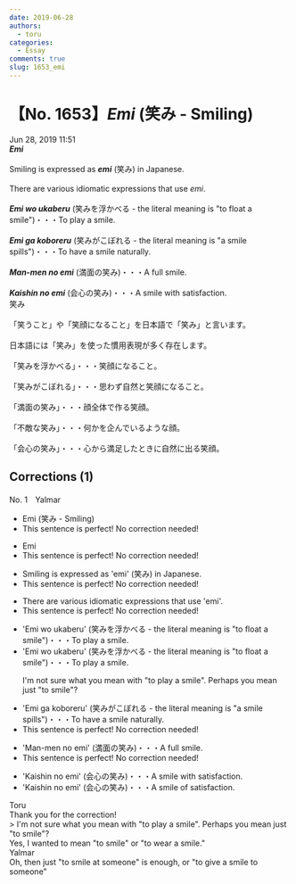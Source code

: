 ```yaml
---
date: 2019-06-28
authors:
  - toru
categories:
  - Essay
comments: true
slug: 1653_emi
---
```


# 【No. 1653】<strong><em>Emi</strong></em> (笑み - Smiling)
<div class="date">Jun 28, 2019 11:51</div>
<div id="post"><div id="body_show_ori">
<strong><em>Emi</strong></em><br/><br/>Smiling is expressed as <strong><em>emi</em></strong> (笑み) in Japanese.<br/><br/>There are various idiomatic expressions that use <em>emi</em>.<br/><br/><strong><em>Emi wo ukaberu</em></strong> (笑みを浮かべる - the literal meaning is "to float a smile")・・・To play a smile.<br/><br/><strong><em>Emi ga koboreru</em></strong> (笑みがこぼれる - the literal meaning is "a smile spills")・・・To have a smile naturally. <br/><br/><strong><em>Man-men no emi</em></strong> (満面の笑み)・・・A full smile.<br/><br/><strong><em>Kaishin no emi</em></strong> (会心の笑み)・・・A smile with satisfaction.
</div></div>

<!-- more -->

<div id="post_ja"><div id="body_show_mo">
笑み<br/><br/>「笑うこと」や「笑顔になること」を日本語で「笑み」と言います。<br/><br/>日本語には「笑み」を使った慣用表現が多く存在します。<br/><br/>「笑みを浮かべる」・・・笑顔になること。<br/><br/>「笑みがこぼれる」・・・思わず自然と笑顔になること。<br/><br/>「満面の笑み」・・・顔全体で作る笑顔。<br/><br/>「不敵な笑み」・・・何かを企んでいるような顔。<br/><br/>「会心の笑み」・・・心から満足したときに自然に出る笑顔。
</div></div>

## Corrections (1)
<div id="block"><div class="first_name"> No. 1　<span class="just_name">Yalmar</span></div><div id="block2">
<ul class="correction_field">
<li class="incorrect">Emi (笑み - Smiling)</li>
<li class="corrected perfect">This sentence is perfect! No correction needed!</li>
</ul>
<ul class="correction_field">
<li class="incorrect">Emi</li>
<li class="corrected perfect">This sentence is perfect! No correction needed!</li>
</ul>
<ul class="correction_field">
<li class="incorrect">Smiling is expressed as 'emi' (笑み) in Japanese.</li>
<li class="corrected perfect">This sentence is perfect! No correction needed!</li>
</ul>
<ul class="correction_field">
<li class="incorrect">There are various idiomatic expressions that use 'emi'.</li>
<li class="corrected perfect">This sentence is perfect! No correction needed!</li>
</ul>
<ul class="correction_field">
<li class="incorrect">'Emi wo ukaberu' (笑みを浮かべる - the literal meaning is "to float a smile")・・・To play a smile.</li>
<li class="corrected correct">
'Emi wo ukaberu' (笑みを浮かべる - the literal meaning is "to float a smile")・・・To play a smile.
<p class="correction_comment">I'm not sure what you mean with "to play a smile". Perhaps you mean just "to smile"?</p>
</li>
</ul>
<ul class="correction_field">
<li class="incorrect">'Emi ga koboreru' (笑みがこぼれる - the literal meaning is "a smile spills")・・・To have a smile naturally.</li>
<li class="corrected perfect">This sentence is perfect! No correction needed!</li>
</ul>
<ul class="correction_field">
<li class="incorrect">'Man-men no emi' (満面の笑み)・・・A full smile.</li>
<li class="corrected perfect">This sentence is perfect! No correction needed!</li>
</ul>
<ul class="correction_field">
<li class="incorrect">'Kaishin no emi' (会心の笑み)・・・A smile with satisfaction.</li>
<li class="corrected correct">
'Kaishin no emi' (会心の笑み)・・・A smile <span class="f_red">of</span> satisfaction.
</li>
</ul>
</div><div class="name"><span class="just_name">Toru</span><br>
Thank you for the correction!<br/>&gt; I'm not sure what you mean with "to play a smile". Perhaps you mean just "to smile"?<br/>Yes, I wanted to mean "to smile" or "to wear a smile."
</div>
<div class="name"><span class="just_name">Yalmar</span><br>
Oh, then just "to smile at someone" is enough, or "to give a smile to someone"
</div>
</div>
